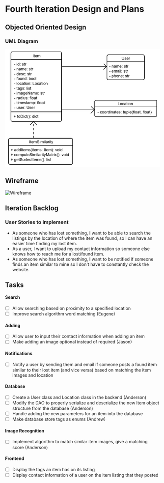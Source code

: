 # Fourth Iteration Design and Plans

## Objected Oriented Design

### UML Diagram

![UML Diagram](./additional/uml4.png)

## Wireframe

![Wireframe](./additional/wireframe4.bmp)

## Iteration Backlog

### User Stories to implement

* As someone who has lost something, I want to be able to search the listings by the location of where the item was found, so I can have an easier time finding my lost item.
* As a user, I want to upload my contact information so someone else knows how to reach me for a lost/found item.
* As someone who has lost something, I want to be notified if someone finds an item similar to mine so I don't have to constantly check the website.

## Tasks

#### Search

* [ ] Allow searching based on proximity to a specified location
* [ ] Improve search algorithm word matching (Eugene)

#### Adding

* [ ] Allow user to input their contact information when adding an item
* [ ] Make adding an image optional instead of required (Jason)

#### Notifications

* [ ] Notify a user by sending them and email if someone posts a found item similar to their lost item (and vice versa) based on matching the item images and location

#### Database

* [ ] Create a User class and Location class in the backend (Anderson)
* [ ] Modify the DAO to properly serialize and deserialize the new Item object structure from the database (Anderson)
* [ ] Handle adding the new parameters for an item into the database
* [ ] Make database store tags as enums (Andrew)

#### Image Recognition

* [ ] Implement algorithm to match similar item images, give a matching score (Anderson)

#### Frontend

* [ ] Display the tags an item has on its listing
* [ ] Display contact information of a user on the item listing that they posted
